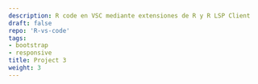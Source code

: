 ```yaml
---
description: R code en VSC mediante extensiones de R y R LSP Client
draft: false
repo: 'R-vs-code'
tags:
- bootstrap
- responsive
title: Project 3
weight: 3
---
```


